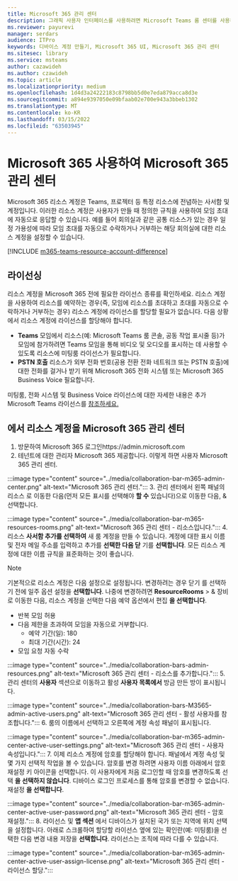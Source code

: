 ```yaml
---
title: Microsoft 365 관리 센터
description: 그래픽 사용자 인터페이스를 사용하려면 Microsoft Teams 룸 센터를 사용하여 사용자 Microsoft Teams 룸 및 공동 작업 Microsoft Teams 만들 Microsoft 365 관리 있습니다.
ms.reviewer: payurevi
manager: serdars
audience: ITPro
keywords: 디바이스 계정 만들기, Microsoft 365 UI, Microsoft 365 관리 센터
ms.sitesec: library
ms.service: msteams
author: cazawideh
ms.author: czawideh
ms.topic: article
ms.localizationpriority: medium
ms.openlocfilehash: 1d4d3a24222183c8798bb5d0e7eda879acca8d3e
ms.sourcegitcommit: a894e9397050e09bfaab02e700e943a3bbeb1302
ms.translationtype: MT
ms.contentlocale: ko-KR
ms.lasthandoff: 03/15/2022
ms.locfileid: "63503945"
---
```

# <a name="create-a-microsoft-365-resource-account-using-the-microsoft-365-admin-center"></a>Microsoft 365 사용하여 Microsoft 365 관리 센터

Microsoft 365 리소스 계정은 Teams, 프로젝터 등 특정 리소스에 전념하는 사서함 및 계정입니다. 이러한 리소스 계정은 사용자가 만들 때 정의한 규칙을 사용하여 모임 초대에 자동으로 응답할 수 있습니다. 예를 들어 회의실과 같은 공통 리소스가 있는 경우 일정 가용성에 따라 모임 초대를 자동으로 수락하거나 거부하는 해당 회의실에 대한 리소스 계정을 설정할 수 있습니다.

<!-- The steps in this article show you how to set up a resource account using the Microsoft 365 admin center. If you'd rather use PowerShell to create resource accounts, [Create a resource account using the PowerShell](resource-account-ps.md). -->

[!INCLUDE [m365-teams-resource-account-difference](../includes/m365-teams-resource-account-difference.md)]

## <a name="licensing"></a>라이선싱

리소스 계정을 Microsoft 365 전에 필요한 라이선스 종류를 확인하세요. 리소스 계정을 사용하여 리소스를 예약하는 경우(즉, 모임에 리소스를 초대하고 초대를 자동으로 수락하거나 거부하는 경우) 리소스 계정에 라이선스를 할당할 필요가 없습니다. 다음 상황에서 리소스 계정에 라이선스를 할당해야 합니다.

- **Teams** 모임에서 리소스(예: Microsoft Teams 룸 콘솔, 공동 작업 표시줄 등)가 모임에 참가하려면 Teams 모임을 통해 비디오 및 오디오를 표시하는 데 사용할 수 있도록 리소스에 미팅룸 라이선스가 필요합니다. 
- **PSTN 호출** 리소스가 외부 전화 번호(공용 전환 전화 네트워크 또는 PSTN 호출)에 대한 전화를 걸거나 받기 위해 Microsoft 365 전화 시스템 또는 Microsoft 365 Business Voice 필요합니다.

미팅룸, 전화 시스템 및 Business Voice 라이선스에 대한 자세한 내용은 추가 Microsoft Teams 라이선스를 [참조하세요.](../teams-add-on-licensing/microsoft-teams-add-on-licensing.md)

## <a name="create-a-resource-account-in-the-microsoft-365-admin-center"></a><a href="" id="create-device-acct-m365-admin-ctr"></a>에서 리소스 계정을 Microsoft 365 관리 센터

1. 방문하여 Microsoft 365 로그인https://admin.microsoft.com
2. 테넌트에 대한 관리자 Microsoft 365 제공합니다. 이렇게 하면 사용자 Microsoft 365 관리 센터.

:::image type="content" source="../media/collaboration-bar-m365-admin-center.png" alt-text="Microsoft 365 관리 센터.":::
3. 관리 센터에서 왼쪽 패널의 리소스  로 이동한 다음(먼저 모든 표시를 선택해야  **할 수** 있습니다)으로 이동한 다음, & 선택합니다.

:::image type="content" source="../media/collaboration-bar-m365-resources-rooms.png" alt-text="Microsoft 365 관리 센터 - 리소스입니다.":::
4. 리소스 **사서함 추가를 선택하여** 새 룸 계정을 만들 수 있습니다. 계정에 대한 표시 이름 및 전자 메일 주소를 입력하고 추가를 **선택한 다음 닫** 기를 **선택합니다**. 모든 리소스 계정에 대한 이름 규칙을 표준화하는 것이 좋습니다.

> [!NOTE]
> 기본적으로 리소스 계정은 다음 설정으로 설정됩니다. 변경하려는 경우 닫기 를 선택하기  전에 일주 옵션 설정을 **선택합니다**.  나중에 변경하려면 **ResourceRooms** >  & 장비로 이동한 다음, 리소스 계정을 선택한 다음 예약 옵션에서 편집 **을 선택합니다**.
>
> - 반복 모임 허용
> - 다음 제한을 초과하여 모임을 자동으로 거부합니다.
>   - 예약 기간(일): 180
>   - 최대 기간(시간): 24
> - 모임 요청 자동 수락

:::image type="content" source="../media/collaboration-bars-admin-resources.png" alt-text="Microsoft 365 관리 센터 - 리소스를 추가합니다.":::
5. 관리 센터의 **사용자** 섹션으로 이동하고 활성 **사용자 목록에서** 방금 만든 방이 표시됩니다.

:::image type="content" source="../media/collaboration-bars-M3565-admin-active-users.png" alt-text="Microsoft 365 관리 센터 - 활성 사용자를 참조합니다.":::
6. 룸의 이름에서 선택하고 오른쪽에 계정 속성 패널이 표시됩니다.

:::image type="content" source="../media/collaboration-bar-m365-admin-center-active-user-settings.png" alt-text="Microsoft 365 관리 센터 - 사용자 속성입니다.":::
7. 이제 리소스 계정에 암호를 할당해야 합니다. 패널에서 계정 속성 및 몇 가지 선택적 작업을 볼 수 있습니다. 암호를 변경  하려면 사용자 이름 아래에서 암호 재설정 키 아이콘을 선택합니다. 이 사용자에게 처음 로그인할 때 암호를 변경하도록 선택 **을 선택하지 않습니다**. 디바이스 로그인 프로세스를 통해 암호를 변경할 수 없습니다. 재설정 **을 선택합니다**.

:::image type="content" source="../media/collaboration-bar-m365-admin-center-active-user-password.png" alt-text="Microsoft 365 관리 센터 - 암호 재설정.":::
8. 라이선스 및 **앱 섹션** 에서 디바이스가 설치된 국가  또는 지역에 위치 선택을 설정합니다. 아래로 스크롤하여 할당할 라이선스 옆에 있는 확인란(예: 미팅룸)을 선택한 다음 변경 내용 저장을 **선택합니다**. 라이선스는 조직에 따라 다를 수 있습니다.

:::image type="content" source="../media/collaboration-bar-m365-admin-center-active-user-assign-license.png" alt-text="Microsoft 365 관리 센터 - 라이선스 할당.":::
